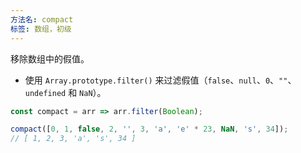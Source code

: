 ```yaml
---
方法名: compact
标签: 数组，初级
---
```


移除数组中的假值。

- 使用 `Array.prototype.filter()` 来过滤假值（`false`、`null`、`0`、`""`、`undefined` 和 `NaN`）。

```js
const compact = arr => arr.filter(Boolean);
```

```js
compact([0, 1, false, 2, '', 3, 'a', 'e' * 23, NaN, 's', 34]); 
// [ 1, 2, 3, 'a', 's', 34 ]
```
